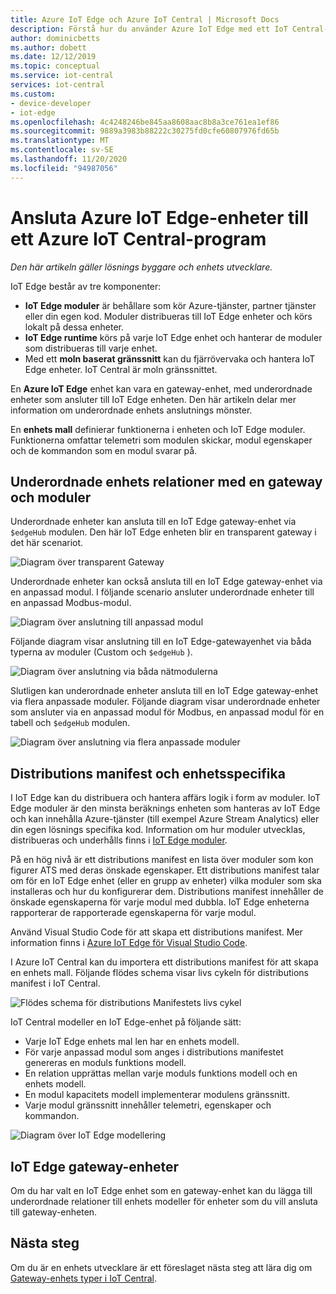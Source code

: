 ```yaml
---
title: Azure IoT Edge och Azure IoT Central | Microsoft Docs
description: Förstå hur du använder Azure IoT Edge med ett IoT Central-program.
author: dominicbetts
ms.author: dobett
ms.date: 12/12/2019
ms.topic: conceptual
ms.service: iot-central
services: iot-central
ms.custom:
- device-developer
- iot-edge
ms.openlocfilehash: 4c4248246be845aa8608aac8b8a3ce761ea1ef86
ms.sourcegitcommit: 9889a3983b88222c30275fd0cfe60807976fd65b
ms.translationtype: MT
ms.contentlocale: sv-SE
ms.lasthandoff: 11/20/2020
ms.locfileid: "94987056"
---
```

# <a name="connect-azure-iot-edge-devices-to-an-azure-iot-central-application"></a>Ansluta Azure IoT Edge-enheter till ett Azure IoT Central-program

*Den här artikeln gäller lösnings byggare och enhets utvecklare.*

IoT Edge består av tre komponenter:

* **IoT Edge moduler** är behållare som kör Azure-tjänster, partner tjänster eller din egen kod. Moduler distribueras till IoT Edge enheter och körs lokalt på dessa enheter.
* **IoT Edge runtime** körs på varje IoT Edge enhet och hanterar de moduler som distribueras till varje enhet.
* Med ett **moln baserat gränssnitt** kan du fjärrövervaka och hantera IoT Edge enheter. IoT Central är moln gränssnittet.

En **Azure IoT Edge** enhet kan vara en gateway-enhet, med underordnade enheter som ansluter till IoT Edge enheten. Den här artikeln delar mer information om underordnade enhets anslutnings mönster.

En **enhets mall** definierar funktionerna i enheten och IoT Edge moduler. Funktionerna omfattar telemetri som modulen skickar, modul egenskaper och de kommandon som en modul svarar på.

## <a name="downstream-device-relationships-with-a-gateway-and-modules"></a>Underordnade enhets relationer med en gateway och moduler

Underordnade enheter kan ansluta till en IoT Edge gateway-enhet via `$edgeHub` modulen. Den här IoT Edge enheten blir en transparent gateway i det här scenariot.

![Diagram över transparent Gateway](./media/concepts-iot-edge/gateway-transparent.png)

Underordnade enheter kan också ansluta till en IoT Edge gateway-enhet via en anpassad modul. I följande scenario ansluter underordnade enheter till en anpassad Modbus-modul.

![Diagram över anslutning till anpassad modul](./media/concepts-iot-edge/gateway-module.png)

Följande diagram visar anslutning till en IoT Edge-gatewayenhet via båda typerna av moduler (Custom och `$edgeHub` ).  

![Diagram över anslutning via båda nätmodulerna](./media/concepts-iot-edge/gateway-module-transparent.png)

Slutligen kan underordnade enheter ansluta till en IoT Edge gateway-enhet via flera anpassade moduler. Följande diagram visar underordnade enheter som ansluter via en anpassad modul för Modbus, en anpassad modul för en tabell och `$edgeHub` modulen. 

![Diagram över anslutning via flera anpassade moduler](./media/concepts-iot-edge/gateway-module2-transparent.png)

## <a name="deployment-manifests-and-device-templates"></a>Distributions manifest och enhetsspecifika

I IoT Edge kan du distribuera och hantera affärs logik i form av moduler. IoT Edge moduler är den minsta beräknings enheten som hanteras av IoT Edge och kan innehålla Azure-tjänster (till exempel Azure Stream Analytics) eller din egen lösnings specifika kod. Information om hur moduler utvecklas, distribueras och underhålls finns i [IoT Edge moduler](../../iot-edge/iot-edge-modules.md).

På en hög nivå är ett distributions manifest en lista över moduler som kon figurer ATS med deras önskade egenskaper. Ett distributions manifest talar om för en IoT Edge enhet (eller en grupp av enheter) vilka moduler som ska installeras och hur du konfigurerar dem. Distributions manifest innehåller de önskade egenskaperna för varje modul med dubbla. IoT Edge enheterna rapporterar de rapporterade egenskaperna för varje modul.

Använd Visual Studio Code för att skapa ett distributions manifest. Mer information finns i [Azure IoT Edge för Visual Studio Code](https://marketplace.visualstudio.com/items?itemName=vsciot-vscode.azure-iot-edge).

I Azure IoT Central kan du importera ett distributions manifest för att skapa en enhets mall. Följande flödes schema visar livs cykeln för distributions manifest i IoT Central.

![Flödes schema för distributions Manifestets livs cykel](./media/concepts-iot-edge/dmflow.png)

IoT Central modeller en IoT Edge-enhet på följande sätt:

* Varje IoT Edge enhets mal len har en enhets modell.
* För varje anpassad modul som anges i distributions manifestet genereras en moduls funktions modell.
* En relation upprättas mellan varje moduls funktions modell och en enhets modell.
* En modul kapacitets modell implementerar modulens gränssnitt.
* Varje modul gränssnitt innehåller telemetri, egenskaper och kommandon.

![Diagram över IoT Edge modellering](./media/concepts-iot-edge/edgemodelling.png)

## <a name="iot-edge-gateway-devices"></a>IoT Edge gateway-enheter

Om du har valt en IoT Edge enhet som en gateway-enhet kan du lägga till underordnade relationer till enhets modeller för enheter som du vill ansluta till gateway-enheten.

## <a name="next-steps"></a>Nästa steg

Om du är en enhets utvecklare är ett föreslaget nästa steg att lära dig om [Gateway-enhets typer i IoT Central](./tutorial-define-gateway-device-type.md).
